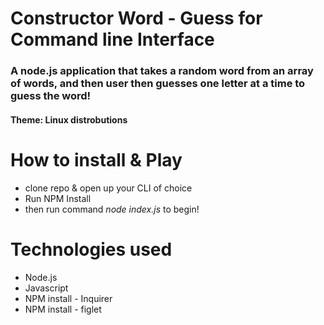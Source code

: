 # Constructor Word - Guess for Command line Interface

### A node.js application that takes a random word from an array of words, and then user then guesses one letter at a time to guess the word!
#### Theme: Linux distrobutions

# How to install & Play
* clone repo & open up your CLI of choice
* Run NPM Install
* then run command _node index.js_ to begin!


# Technologies used
* Node.js
* Javascript
* NPM install - Inquirer
* NPM install - figlet 